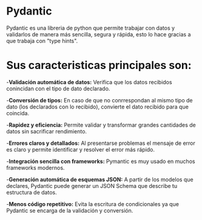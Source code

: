 # Pydantic
Pydantic es una libreria de python que permite trabajar con datos y validarlos de manera más sencilla, segura y rápida, esto lo hace gracias a que trabaja con "type hints".

# Sus caracteristicas principales son:

-**Validación automática de datos:** Verifica que los datos recibidos conincidan con el tipo de dato declarado.

-**Conversión de tipos:** En caso de que no conrrespondan al mismo tipo de dato (los declarados con lo recibido), convierte el dato recibido para que coincida.

-**Rapidez y eficiencia:** Permite validar y transformar grandes cantidades de datos sin sacrificar rendimiento.

-**Errores claros y detallados:** Al presentarse problemas el mensaje de error es claro y permite identificar y resolver el error más rápido.

-**Integración sencilla con frameworks:** Pymantic es muy usado en muchos frameworks modernos.

-**Generación automática de esquemas JSON:** A partir de los modelos que declares, Pydantic puede generar un JSON Schema que describe tu estructura de datos.

-**Menos código repetitivo:** Evita la escritura de condicionales ya que Pydantic se encarga de la validación y conversión.
